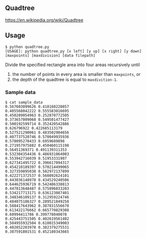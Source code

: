 ## Quadtree
https://en.wikipedia.org/wiki/Quadtree

## Usage


```
$ python quadtree.py
[USAGE]: python quadtree.py [x left] [y up] [x right] [y down] [maxpoints] [maxdivision] [data filepath]
```

Divide the specified rectangle area into four areas recursively until

1. the number of points in every area is smaller than `maxpoints`, or
2. the depth of the quadtree is equal to `maxdivition-1`.

### Sample data

```
$ cat sample_data
0.567603099626 0.410160220857
0.405568042222 0.555583016695
0.450289054963 0.252870772505
0.373657009068 0.549501477427
0.500192599714 0.352420542886
0.626796922 0.422685113179
0.527521290061 0.483502904656
0.407737520746 0.570049935936
0.578095278433 0.6959689898
0.271957975882 0.450460115198
0.56451369371 0.491139311353
0.532304354436 0.486931064003
0.553942716039 0.51953331907
0.627341495722 0.396617894317
0.454210189397 0.570214499065
0.327359895038 0.582972137899
0.422271372537 0.560892624101
0.443036148978 0.434529240506
0.644625936719 0.542486338813
0.447813648487 0.575896033203
0.534217713171 0.636123087401
0.348346109137 0.312959224746
0.484075186327 0.289521849258
0.588417643962 0.387831556678
0.613422176662 0.665770829308
0.60994411786 0.399778040078
0.425443751505 0.402619561402
0.504955932504 0.610015349003
0.402852203978 0.382379275531
0.387591801531 0.452180343665
```
